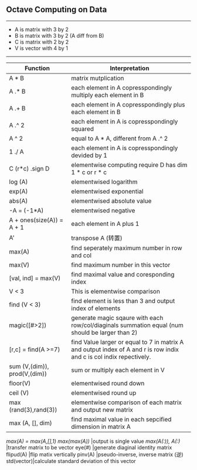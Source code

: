 ## Octave Computing on Data

-----------------------------------------
- A is matrix with 3 by 2
- B is matrix with 3 by 2 (A diff from B)
- C is matrix with 2 by 2
- V is vector with 4 by 1
------------------------------------------

Function | Interpretation
---------|---------
A * B  | matrix mutplication 
A .* B | each element in A copresspondingly multiply each element in B 
A .+ B | each element in A copresspondingly plus each element in B 
A .^ 2 | each element in A is copresspondingly squared 
A ^ 2 | equal to A * A, different from A .^ 2
1 ./ A | each element in A is copresspondingly devided by 1 
C (r*c) .sign D  | elementwise computing require D has dim 1 * c or r * c 
log (A) | elementwised logarithm
exp(A) | elementwised exponential
abs(A) | elementwised absolute value
-A = (-1*A) |elementwised negative  
A + ones(size(A)) = A + 1 |each element in A plus 1
A' | transpose A (转置)
max(A) |find seperately maximum number in row and col
max(V) |find maximum number in this vector
[val, ind] = max(V) |find maximal value and coresponding index
V < 3 |This is elementwise comparison
find (V < 3) |find element is less than 3 and output index of elements
magic([#>2]) |generate magic sqaure with each row/col/diaginals summation equal (num should be larger than 2)
[r,c] = find(A >=7) |find Value larger or equal to 7 in matrix A and output index of A and r is row indix and c is col indix repectively.
sum (V,(dim)), prod(V,(dim)) | sum or multiply each element in V
floor(V) |elementwised round down
ceil (V) |elementwised round up 
max (rand(3),rand(3)) |elementwise comparison of each matrix and output new matrix|
max (A, [], dim) |find maximal value in each sepcified dimension in matrix A
 _max(A) = max(A,[],1)_
 _max(max(A))_ |output is single value
 _max(A(:)), A(:)_ |transfer matrix to be vector
eye(#) |generate diaginal identity matrix
flipud(A) |flip matix vertically
pinv(A) |pseudo-inverse, inverse matrix (逆)
std(vector)|calculate standard deviation of this vector





